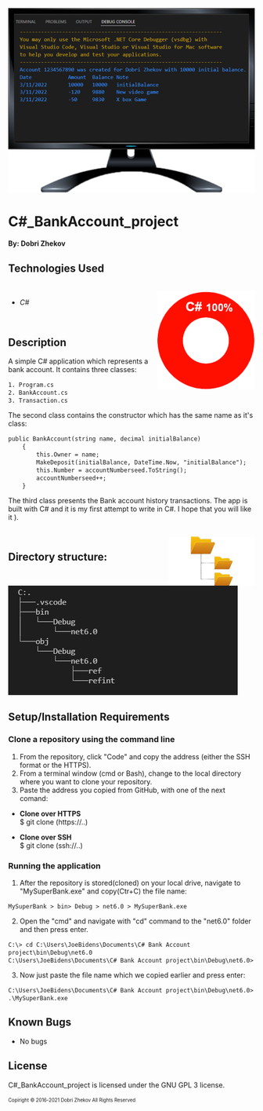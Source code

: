 <img align="justify" alt="chart" width="950px" src="https://github.com/zhekovdobri/Csharp_BankAccount_project/blob/main/Bank_Account1200px.png">

# C#_BankAccount_project

#### By: Dobri Zhekov

## Technologies Used

<div class=pull-left>

</div>
&nbsp;&nbsp;&nbsp;&nbsp;&nbsp;&nbsp;&nbsp;&nbsp;&nbsp;&nbsp;&nbsp;&nbsp;&nbsp;&nbsp;&nbsp;
<div class=pull-right>
<img align="right" alt="chart" height="200px" src="https://github.com/zhekovdobri/Csharp_BankAccount_project/blob/main/C%23_language_chart.png">
</div>

* _C#_

<br />

## Description
A simple C# application which represents a bank account. It contains three classes:

```
1. Program.cs
2. BankAccount.cs
3. Transaction.cs
```
The second class contains the constructor which has the same name as it's class:

```
public BankAccount(string name, decimal initialBalance)
    {
        this.Owner = name;
        MakeDeposit(initialBalance, DateTime.Now, "initialBalance");
        this.Number = accountNumberseed.ToString();
        accountNumberseed++;
    }
```
The third class presents the Bank account history transactions. The app is built with C# and it is my first attempt to write in C#. I hope that you will like it ).

</div>
&nbsp;&nbsp;&nbsp;&nbsp;&nbsp;&nbsp;&nbsp;&nbsp;&nbsp;&nbsp;&nbsp;&nbsp;&nbsp;&nbsp;&nbsp;
<div class=pull-right>
<img align="right" alt="chart" height="100px" src="https://github.com/zhekovdobri/Csharp_BankAccount_project/blob/main/Directory_structure_logo.png">
</div>

## Directory structure:

<img alt="chart" src="https://github.com/zhekovdobri/Csharp_BankAccount_project/blob/main/C%23%20Directory%20structure.png">

## Setup/Installation Requirements

### Clone a repository using the command line 

1. From the repository, click "Code" and copy the address (either the SSH format or the HTTPS). 
2. From a terminal window (cmd or Bash), change to the local directory where you want to clone your repository.
3. Paste the address you copied from GitHub, with one of the next comand:

* **Clone over HTTPS**<br>
  $ git clone (https://..)
  
* **Clone over SSH**<br>
  $ git clone (ssh://..)
  
### Running the application
  
1. After the repository is stored(cloned) on your local drive, navigate to "MySuperBank.exe" and copy(Ctr+C) the file name:
```
MySuperBank > bin> Debug > net6.0 > MySuperBank.exe
```
2. Open the "cmd" and navigate with "cd" command to the "net6.0" folder and then press enter.
  
```
C:\> cd C:\Users\JoeBidens\Documents\C# Bank Account project\bin\Debug\net6.0
C:\Users\JoeBidens\Documents\C# Bank Account project\bin\Debug\net6.0>
```
3. Now just paste the file name which we copied earlier and press enter:

```
C:\Users\JoeBidens\Documents\C# Bank Account project\bin\Debug\net6.0> .\MySuperBank.exe
```

## Known Bugs

* No bugs

## License

C#_BankAccount_project is licensed under the GNU GPL 3 license.

<sub><sup>Copiright © 2016-2021 Dobri Zhekov All Rights Reserved</sup></sub>
